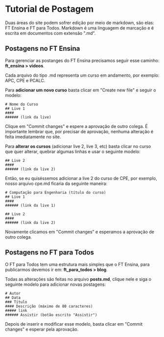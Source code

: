 # Tutorial de Postagem
Duas áreas do site podem sofrer edição por meio de markdown, são elas: FT Ensina e FT para Todos. Markdown é uma linguagem de marcação e é escrita em documentos com extensão ".md".

## Postagens no FT Ensina
Para gerenciar as postanges do FT Ensina precisamos seguir esse caminho: **ft_ensina > videos**.

Cada arquivo do tipo .md representa um curso em andamento, por exemplo: APC, CPE e PCALC.

Para **adicionar um novo curso** basta clicar em "Create new file" e seguir o modelo:
```
# Nome do Curso
## Live 1
#### 
###### (link da live)
```
Clique em "Commit changes" e espere a aprovação de outro colega. É importante lembrar que, por precisar de aprovação, nenhuma alteração é feita imediatamente no site.

Para **alterar os cursos** (adicionar live 2, live 3, etc) basta clicar no curso que quer alterar, quebrar algumas linhas e usar o seguinte modelo:
```
## Live 2
#### 
###### (link da live 2)
```
Então, se eu quiséssemos adicionar a live 2 do curso de CPE, por exemplo, nosso arquivo cpe.md ficaria da seguinte maneira:
```
# Computação para Engenharia (título do curso)
## Live 1
####
###### (link da live 1)

## Live 2
#### 
###### (link da live 2)
```
Novamente clicamos em "Commit changes" e esperamos a aprovação de outro colega.

## Postagens no FT para Todos
O FT para Todos tem uma estrutura mais simples que o FT Ensina, para publicarmos devemos ir em: **ft_para_todos > blog**.

Todas as alterações são feitas no arquivo **posts.md**, clique nele e siga o seguinte modelo para adicionar novas postagens:
```
# Autor 
## Data 
### Título 
#### Descrição (máximo de 80 caracteres)
##### link
###### Assistir (botão escrito "Assistir")
```
Depois de inserir e modificar esse modelo, basta clicar em "Commit changes" e esperar pela aprovação.
